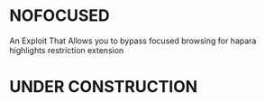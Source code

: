 # NOFOCUSED
An Exploit That Allows you to bypass focused browsing for hapara highlights restriction extension
# UNDER CONSTRUCTION
